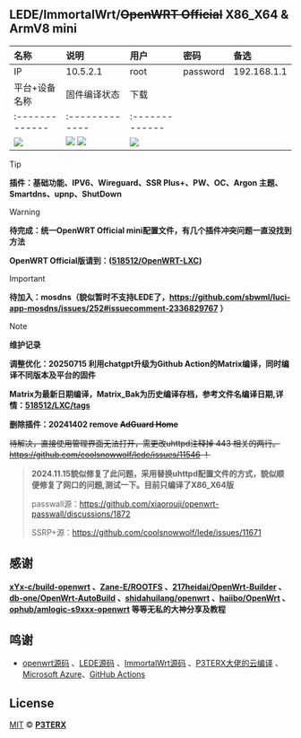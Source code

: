 ## LEDE/ImmortalWrt/~~OpenWRT Official~~ X86_X64 & ArmV8 mini
 |名称|说明|用户|密码|备选|
  |:----|:----|:----|:----|:----|
  | IP| 10.5.2.1| root| password| 192.168.1.1|
| 平台+设备名称 | 固件编译状态 | 下载 |
| :------------- | :------------- | :------------- |
| [![](https://img.shields.io/badge/LEDE-ImmortalWrt-32C955.svg?logo=openwrt)](#) |[![](https://github.com/518512/LXC/actions/workflows/ImmortalWrt.Matrix.Bak.yaml/badge.svg)](#)  [![](https://github.com/518512/LXC/actions/workflows/LEDE.Matrix.Bak.yaml/badge.svg)](#)| [![](https://img.shields.io/badge/下载-链接-blueviolet.svg?logo=hack-the-box)](https://github.com/518512/LXC/tags) |

> [!TIP]
> **插件：基础功能、IPV6、Wireguard、SSR Plus+、PW、OC、Argon 主题、Smartdns、upnp、ShutDown**

> [!WARNING]
> **待完成：统一OpenWRT Official mini配置文件，有几个插件冲突问题一直没找到方法**
> 
> **OpenWRT Official版请到：([518512/OpenWRT-LXC](https://github.com/518512/OpenWRT-LXC))**

> [!IMPORTANT]
> **待加入：mosdns（貌似暂时不支持LEDE了，https://github.com/sbwml/luci-app-mosdns/issues/252#issuecomment-2336829767 ）**

> [!NOTE]
> **维护记录**
> 
> **调整优化：20250715 利用chatgpt升级为Github Action的Matrix编译，同时编译不同版本及平台的固件**
> 
> **Matrix为最新日期编译，Matrix_Bak为历史编译存档，参考文件名编译日期,详情：[518512/LXC/tags](https://github.com/518512/LXC/tags)**
> 
> **删除插件：20241402 remove ~~AdGuard Home~~**
>
> ~~待解决，直接使用管理界面无法打开，需更改uhttpd注释掉 443 相关的两行。 https://github.com/coolsnowwolf/lede/issues/11546 ！~~
> > **2024.11.15貌似修复了此问题，采用替换uhttpd配置文件的方式，貌似顺便修复了网口的问题,测试一下。目前只编译了X86_X64版**
>>
> >passwall源：https://github.com/xiaorouji/openwrt-passwall/discussions/1872
>>
>> SSRP+源：https://github.com/coolsnowwolf/lede/issues/11671


## 感谢

**[xYx-c/build-openwrt](https://github.com/xYx-c/build-openwrt) 、[Zane-E/ROOTFS](https://github.com/Zane-E/ROOTFS) 、[217heidai/OpenWrt-Builder](https://github.com/217heidai/OpenWrt-Builder) 、[db-one/OpenWrt-AutoBuild](https://github.com/db-one/OpenWrt-AutoBuild) 、[shidahuilang/openwrt](https://github.com/shidahuilang/openwrt) 、[haiibo/OpenWrt](https://github.com/haiibo/OpenWrt) 、[ophub/amlogic-s9xxx-openwrt](https://github.com/ophub/amlogic-s9xxx-openwrt) 等等无私的大神分享及教程**

## 鸣谢

- [openwrt源码](https://github.com/openwrt/openwrt) 、[LEDE源码](https://github.com/coolsnowwolf/lede) 、[ImmortalWrt源码](https://github.com/immortalwrt/immortalwrt) 、[P3TERX大佬的云编译](https://github.com/P3TERX/Actions-OpenWrt) 、[Microsoft Azure](https://azure.microsoft.com)、[GitHub Actions](https://github.com/features/actions)

## License

[MIT](https://github.com/P3TERX/Actions-OpenWrt/blob/main/LICENSE) © [**P3TERX**](https://p3terx.com)

